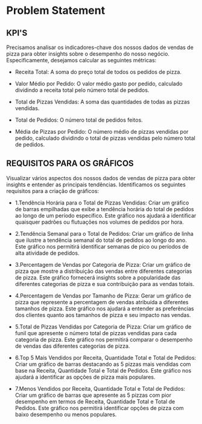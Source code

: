 # Problem Statement
## KPI'S
Precisamos analisar os indicadores-chave dos nossos dados de vendas de pizza para obter insights sobre o desempenho do nosso negócio. Especificamente, desejamos calcular as seguintes métricas:

* Receita Total: A soma do preço total de todos os pedidos de pizza.

* Valor Médio por Pedido: O valor médio gasto por pedido, calculado dividindo a receita total pelo número total de pedidos.

* Total de Pizzas Vendidas: A soma das quantidades de todas as pizzas vendidas.

* Total de Pedidos: O número total de pedidos feitos.

*  Média de Pizzas por Pedido: O número médio de pizzas vendidas por pedido, calculado dividindo o total de pizzas vendidas pelo número total de pedidos.

## REQUISITOS PARA OS GRÁFICOS
 Visualizar vários aspectos dos nossos dados de vendas de pizza para obter insights e entender as principais tendências. 
 Identificamos os seguintes requisitos para a criação de gráficos:

* 1.Tendência Horária para o Total de Pizzas Vendidas:
Criar um gráfico de barras empilhadas que exibe a tendência horária do total de pedidos ao longo de um período específico. Este gráfico nos ajudará a identificar quaisquer padrões ou flutuações nos volumes de pedidos por hora.

* 2.Tendência Semanal para o Total de Pedidos:
Criar um gráfico de linha que ilustre a tendência semanal do total de pedidos ao longo do ano. Este gráfico nos permitirá identificar semanas de pico ou períodos de alta atividade de pedidos.

* 3.Percentagem de Vendas por Categoria de Pizza:
Criar um gráfico de pizza que mostre a distribuição das vendas entre diferentes categorias de pizza. Este gráfico fornecerá insights sobre a popularidade das diferentes categorias de pizza e sua contribuição para as vendas totais.

* 4.Percentagem de Vendas por Tamanho de Pizza:
Gerar um gráfico de pizza que represente a percentagem de vendas atribuída a diferentes tamanhos de pizza. Este gráfico nos ajudará a entender as preferências dos clientes quanto aos tamanhos de pizza e seu impacto nas vendas.

* 5.Total de Pizzas Vendidas por Categoria de Pizza:
Criar um gráfico de funil que apresente o número total de pizzas vendidas para cada categoria de pizza. Este gráfico nos permitirá comparar o desempenho de vendas das diferentes categorias de pizza.

* 6.Top 5 Mais Vendidos por Receita, Quantidade Total e Total de Pedidos:
Criar um gráfico de barras destacando as 5 pizzas mais vendidas com base na Receita, Quantidade Total e Total de Pedidos. Este gráfico nos ajudará a identificar as opções de pizza mais populares.

* 7.Menos Vendidos por Receita, Quantidade Total e Total de Pedidos:
Criar um gráfico de barras que apresente as 5 pizzas com pior desempenho em termos de Receita, Quantidade Total e Total de Pedidos. Este gráfico nos permitirá identificar opções de pizza com baixo desempenho ou menos populares.